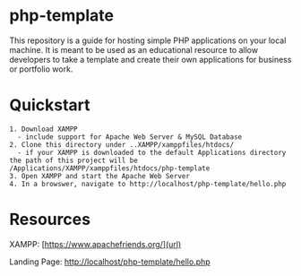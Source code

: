 # php-template
This repository is a guide for hosting simple PHP applications on your local machine. It is meant to be used as an educational resource to allow developers to take a template and create their own applications for business or portfolio work.

# Quickstart
```
1. Download XAMPP
  - include support for Apache Web Server & MySQL Database
2. Clone this directory under ..XAMPP/xamppfiles/htdocs/
  - if your XAMPP is downloaded to the default Applications directory the path of this project will be /Applications/XAMPP/xamppfiles/htdocs/php-template
3. Open XAMPP and start the Apache Web Server
4. In a browswer, navigate to http://localhost/php-template/hello.php
```

# Resources
XAMPP: [https://www.apachefriends.org/](url)

Landing Page: [http://localhost/php-template/hello.php](url)
